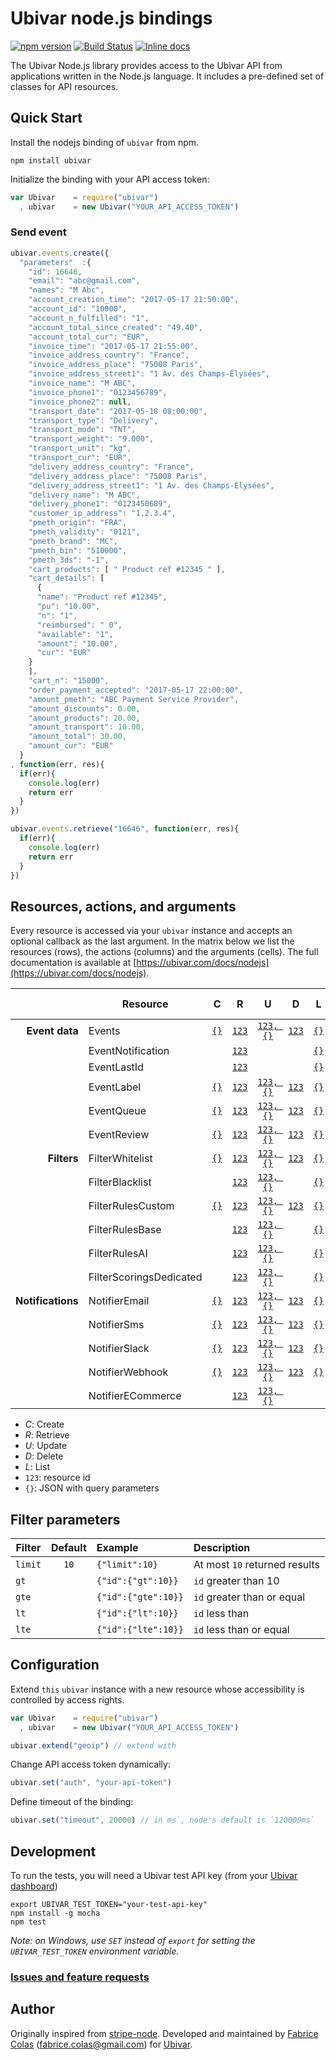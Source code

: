 # Ubivar node.js bindings 
[![npm version](https://badge.fury.io/js/ubivar.svg)](http://badge.fury.io/js/ubivar)
[![Build Status](https://travis-ci.org/ubivar/ubivar-node.png?branch=master)](https://travis-ci.org/ubivar/ubivar-node)
[![Inline docs](http://inch-ci.org/github/ubivar/ubivar-node.svg?branch=master)](http://inch-ci.org/github/ubivar/ubivar-node)
 

The Ubivar Node.js library provides access to the Ubivar API from applications
written in the Node.js language. It includes a pre-defined set of classes for
API resources.

## Quick Start

Install the nodejs binding of `ubivar` from npm.

`npm install ubivar`

Initialize the binding with your API access token:

```js
var Ubivar    = require("ubivar")
  , ubivar    = new Ubivar("YOUR_API_ACCESS_TOKEN")
```

### Send event 
```js
ubivar.events.create({
  "parameters"  :{
    "id": 16646,
    "email": "abc@gmail.com",
    "names": "M Abc",
    "account_creation_time": "2017-05-17 21:50:00",
    "account_id": "10000",
    "account_n_fulfilled": "1",
    "account_total_since_created": "49.40",
    "account_total_cur": "EUR",
    "invoice_time": "2017-05-17 21:55:00",
    "invoice_address_country": "France",
    "invoice_address_place": "75008 Paris",
    "invoice_address_street1": "1 Av. des Champs-Élysées",
    "invoice_name": "M ABC",
    "invoice_phone1": "0123456789",
    "invoice_phone2": null,
    "transport_date": "2017-05-18 08:00:00",
    "transport_type": "Delivery",
    "transport_mode": "TNT",
    "transport_weight": "9.000",
    "transport_unit": "kg",
    "transport_cur": "EUR",
    "delivery_address_country": "France",
    "delivery_address_place": "75008 Paris",
    "delivery_address_street1": "1 Av. des Champs-Élysées",
    "delivery_name": "M ABC",
    "delivery_phone1": "0123450689",
    "customer_ip_address": "1.2.3.4",
    "pmeth_origin": "FRA",
    "pmeth_validity": "0121",
    "pmeth_brand": "MC",
    "pmeth_bin": "510000",
    "pmeth_3ds": "-1",
    "cart_products": [ " Product ref #12345 " ],
    "cart_details": [
      {
      "name": "Product ref #12345",
      "pu": "10.00",
      "n": "1",
      "reimbursed": " 0",
      "available": "1",
      "amount": "10.00",
      "cur": "EUR"
    }
    ],
    "cart_n": "15000",
    "order_payment_accepted": "2017-05-17 22:00:00",
    "amount_pmeth": "ABC Payment Service Provider",
    "amount_discounts": 0.00,
    "amount_products": 20.00,
    "amount_transport": 10.00,
    "amount_total": 30.00,
    "amount_cur": "EUR"
  }
, function(err, res){
  if(err){ 
    console.log(err)
    return err 
  }
})
```

```js
ubivar.events.retrieve("16646", function(err, res){
  if(err){ 
    console.log(err)
    return err
  }
})
```

## Resources, actions, and arguments 
Every resource is accessed via your `ubivar` instance and accepts an optional
callback as the last argument. In the matrix below we list the resources
(rows), the actions (columns) and the arguments (cells). The full documentation
is available at [https://ubivar.com/docs/nodejs](https://ubivar.com/docs/nodejs). 


|               | Resource                | C | R | U | D | L     | Test Specs |
|--------------:| ----------------------- |:-:|:-:|:-:|:-:|:-----:|:-------:|
| **Event data**| Events                  | [`{}`](https://ubivar.com/docs/nodejs#create_event)| [`123`](https://ubivar.com/docs/nodejs#retrieve_event) | [`123, {}`](https://ubivar.com/docs/nodejs#update_event) | [`123`](https://ubivar.com/docs/nodejs#delete_event) | [`{}`](https://ubivar.com/docs/nodejs#list_events) | | 
|               | EventNotification      |  | [`123`](https://ubivar.com/docs/nodejs#retrieve_eventnotification) |  |  | [`{}`](https://ubivar.com/docs/nodejs#list_eventnotifications) | | 
|               | EventLastId             |  | [`123`](https://ubivar.com/docs/nodejs#retrieve_eventlastid) |  |  | [`{}`](https://ubivar.com/docs/nodejs#list_eventlastids) | | 
|               | EventLabel             | [`{}`](https://ubivar.com/docs/nodejs#create_eventlabel)| [`123`](https://ubivar.com/docs/nodejs#retrieve_eventlabel) | [`123, {}`](https://ubivar.com/docs/nodejs#update_eventlabel) | [`123`](https://ubivar.com/docs/nodejs#delete_eventlabel) | [`{}`](https://ubivar.com/docs/nodejs#list_eventlabels) | | 
|               | EventQueue             | [`{}`](https://ubivar.com/docs/nodejs#create_eventqueue)| [`123`](https://ubivar.com/docs/nodejs#retrieve_eventqueue) | [`123, {}`](https://ubivar.com/docs/nodejs#update_eventqueue) | [`123`](https://ubivar.com/docs/nodejs#delete_eventqueue) | [`{}`](https://ubivar.com/docs/nodejs#list_eventqueues) | | 
|               | EventReview            | [`{}`](https://ubivar.com/docs/nodejs#create_eventreview)| [`123`](https://ubivar.com/docs/nodejs#retrieve_eventreview) | [`123, {}`](https://ubivar.com/docs/nodejs#update_eventreview) | [`123`](https://ubivar.com/docs/nodejs#delete_eventreview) | [`{}`](https://ubivar.com/docs/nodejs#list_eventreviews) | | 
| **Filters** | FilterWhitelist        | [`{}`](https://ubivar.com/docs/nodejs#create_filterwhitelist)| [`123`](https://ubivar.com/docs/nodejs#retrieve_filterwhitelist) | [`123, {}`](https://ubivar.com/docs/nodejs#update_filterwhitelist) | [`123`](https://ubivar.com/docs/nodejs#delete_filterwhitelist) | [`{}`](https://ubivar.com/docs/nodejs#list_filterwhitelists) | | 
|               | FilterBlacklist        |   | [`123`](https://ubivar.com/docs/nodejs#retrieve_filterblacklist) | [`123, {}`](https://ubivar.com/docs/nodejs#update_filterblacklist) |  | [`{}`](https://ubivar.com/docs/nodejs#list_filterblacklists) | | 
|               | FilterRulesCustom      | [`{}`](https://ubivar.com/docs/nodejs#create_filterrulescustom)| [`123`](https://ubivar.com/docs/nodejs#retrieve_filterrulescustom) | [`123, {}`](https://ubivar.com/docs/nodejs#update_filterrulescustom) | [`123`](https://ubivar.com/docs/nodejs#delete_filterrulescustom) | [`{}`](https://ubivar.com/docs/nodejs#list_filterrulescustoms) | | 
|               | FilterRulesBase         |   | [`123`](https://ubivar.com/docs/nodejs#retrieve_filterrulesbase) | [`123, {}`](https://ubivar.com/docs/nodejs#update_filterrulesbase) |  | [`{}`](https://ubivar.com/docs/nodejs#list_filterrulesbases) | | 
|               | FilterRulesAI           |   | [`123`](https://ubivar.com/docs/nodejs#retrieve_filterrulesai) | [`123, {}`](https://ubivar.com/docs/nodejs#update_filterrulesai) |  | [`{}`](https://ubivar.com/docs/nodejs#list_filterrulesais) | | 
|               | FilterScoringsDedicated |   | [`123`](https://ubivar.com/docs/nodejs#retrieve_filterscoringsdedicated) | [`123, {}`](https://ubivar.com/docs/nodejs#update_filterscoringsdedicated) |  | [`{}`](https://ubivar.com/docs/nodejs#list_filterscoringsdedicated) | | 
| **Notifications** | NotifierEmail      | [`{}`](https://ubivar.com/docs/nodejs#create_notifieremails)| [`123`](https://ubivar.com/docs/nodejs#retrieve_notifieremails) | [`123, {}`](https://ubivar.com/docs/nodejs#update_notifieremails) | [`123`](https://ubivar.com/docs/nodejs#delete_notifieremails) | [`{}`](https://ubivar.com/docs/nodejs#list_notifieremails) | | 
|               | NotifierSms             | [`{}`](https://ubivar.com/docs/nodejs#create_notifiersms)| [`123`](https://ubivar.com/docs/nodejs#retrieve_notifiersms) | [`123, {}`](https://ubivar.com/docs/nodejs#update_notifiersms) | [`123`](https://ubivar.com/docs/nodejs#delete_notifiersms) | [`{}`](https://ubivar.com/docs/nodejs#list_notifiersms) | | 
|               | NotifierSlack             | [`{}`](https://ubivar.com/docs/nodejs#create_notifierslack)| [`123`](https://ubivar.com/docs/nodejs#retrieve_notifierslack) | [`123, {}`](https://ubivar.com/docs/nodejs#update_notifierslack) | [`123`](https://ubivar.com/docs/nodejs#delete_notifierslack) | [`{}`](https://ubivar.com/docs/nodejs#list_notifierslack) | | 
|               | NotifierWebhook         | [`{}`](https://ubivar.com/docs/nodejs#create_notifierwebhooks)| [`123`](https://ubivar.com/docs/nodejs#retrieve_notifierwebhooks) | [`123, {}`](https://ubivar.com/docs/nodejs#update_notifierwebhooks) | [`123`](https://ubivar.com/docs/nodejs#delete_notifierwebhooks) | [`{}`](https://ubivar.com/docs/nodejs#list_notifierwebhooks) | | 
|               | NotifierECommerce       |   | [`123`](https://ubivar.com/docs/nodejs#retrieve_notifierecommerce) | [`123, {}`](https://ubivar.com/docs/nodejs#update_notifierecommerce) |  |  | | 


+ *C*: Create
+ *R*: Retrieve
+ *U*: Update
+ *D*: Delete
+ *L*: List
+ `123`: resource id 
+ `{}`: JSON with query parameters

## Filter parameters

| Filter        | Default | Example             | Description                   |
| ------------- |:-------:|:--------------------|:------------------------------|
| `limit`       | `10`    | `{"limit":10}`      | At most `10` returned results |
| `gt`          |         | `{"id":{"gt":10}}`  | `id` greater than 10          |
| `gte`         |         | `{"id":{"gte":10}}` | `id` greater than or equal    |
| `lt`          |         | `{"id":{"lt":10}}`  | `id` less than                |
| `lte`         |         | `{"id":{"lte":10}}` | `id` less than or equal       |

## Configuration


Extend `this` `ubivar` instance with a new resource whose accessibility is
controlled by access rights.
```js
var Ubivar    = require("ubivar")
  , ubivar    = new Ubivar("YOUR_API_ACCESS_TOKEN")

ubivar.extend("geoip") // extend with 
```

Change API access token dynamically: 
```js
ubivar.set("auth", "your-api-token")
```

Define timeout of the binding:
```js
ubivar.set("timeout", 20000) // in ms`, node's default is `120000ms`
```

## Development

To run the tests, you will need a Ubivar test API key (from your [Ubivar dashboard](https://my.ubivar.com))

```
export UBIVAR_TEST_TOKEN="your-test-api-key"
npm install -g mocha
npm test
```
*Note: on Windows, use `SET` instead of `export` for setting the `UBIVAR_TEST_TOKEN` environment variable.*

### [Issues and feature requests](https://github.com/ubivar/ubivar-node/issues)

## Author


Originally inspired from [stripe-node](https://github.com/stripe/stripe-node). Developed and maintained by [Fabrice Colas](https://fabricecolas.me) ([fabrice.colas@gmail.com](mailto:fabrice.colas@gmail.com)) for [Ubivar](https://ubivar.com). 
